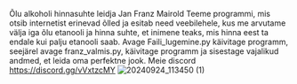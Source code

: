 Õlu alkoholi hinnasuhte leidja
Jan Franz Mairold
Teeme programmi, mis otsib internetist erinevad õlled ja esitab need veebilehele, kus me arvutame välja iga õlu etanooli ja hinna suhte, et inimene teaks, mis hinna eest ta endale kui palju etanooli saab.
Avage Faili_lugemine.py käivitage programm, seejärel avage franz_valmis.py, käivitage programm ja sisestage vajalikud andmed, et leida oma perfektne jook.
Meie discord https://discord.gg/vVxtzcMY 
![20240924_113450 (1)](https://github.com/user-attachments/assets/68f198e4-f0be-4d6c-9c52-d4c87b1c4c9a)
